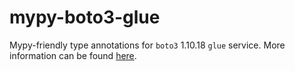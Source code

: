 # mypy-boto3-glue

Mypy-friendly type annotations for `boto3` 1.10.18 `glue` service.
More information can be found [here](https://github.com/vemel/mypy_boto3).